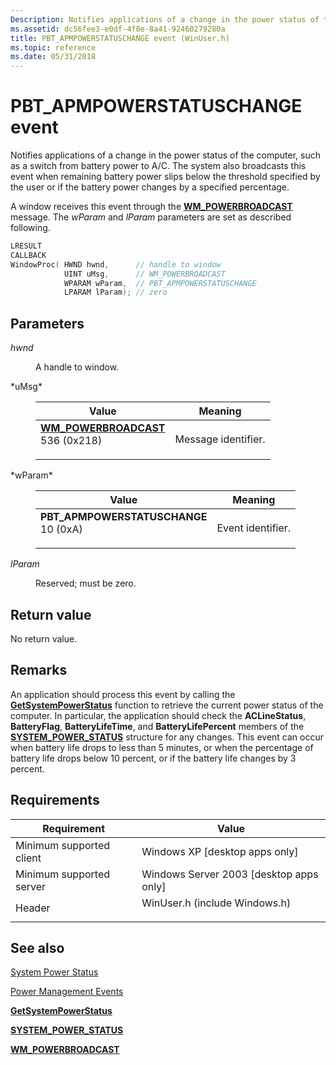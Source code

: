 ```yaml
---
Description: Notifies applications of a change in the power status of the computer, such as a switch from battery power to A/C.
ms.assetid: dc56fee3-e0df-4f8e-8a41-92460279280a
title: PBT_APMPOWERSTATUSCHANGE event (WinUser.h)
ms.topic: reference
ms.date: 05/31/2018
---
```


# PBT\_APMPOWERSTATUSCHANGE event

Notifies applications of a change in the power status of the computer, such as a switch from battery power to A/C. The system also broadcasts this event when remaining battery power slips below the threshold specified by the user or if the battery power changes by a specified percentage.

A window receives this event through the [**WM\_POWERBROADCAST**](wm-powerbroadcast.md) message. The *wParam* and *lParam* parameters are set as described following.


```C++
LRESULT 
CALLBACK 
WindowProc( HWND hwnd,      // handle to window
            UINT uMsg,      // WM_POWERBROADCAST
            WPARAM wParam,  // PBT_APMPOWERSTATUSCHANGE
            LPARAM lParam); // zero
```



## Parameters

<dl> <dt>

*hwnd* 
</dt> <dd>

A handle to window.

</dd> <dt>*uMsg* </dt> <dd> 

| Value                                                                                                                                                                                                                                                                   | Meaning                        |
|-------------------------------------------------------------------------------------------------------------------------------------------------------------------------------------------------------------------------------------------------------------------------|--------------------------------|
| <span id="WM_POWERBROADCAST"></span><span id="wm_powerbroadcast"></span><dl> <dt>**[**WM\_POWERBROADCAST**](wm-powerbroadcast.md)**</dt> <dt>536 (0x218)</dt> </dl> | Message identifier.<br/> |



 

</dd> <dt>*wParam* </dt> <dd> 

| Value                                                                                                                                                                                                                                                        | Meaning                      |
|--------------------------------------------------------------------------------------------------------------------------------------------------------------------------------------------------------------------------------------------------------------|------------------------------|
| <span id="PBT_APMPOWERSTATUSCHANGE"></span><span id="pbt_apmpowerstatuschange"></span><dl> <dt>**PBT\_APMPOWERSTATUSCHANGE**</dt> <dt>10 (0xA)</dt> </dl> | Event identifier.<br/> |



 

</dd> <dt>

*lParam* 
</dt> <dd>

Reserved; must be zero.

</dd> </dl>

## Return value

No return value.

## Remarks

An application should process this event by calling the [**GetSystemPowerStatus**](/windows/desktop/api/Winbase/nf-winbase-getsystempowerstatus) function to retrieve the current power status of the computer. In particular, the application should check the **ACLineStatus**, **BatteryFlag**, **BatteryLifeTime**, and **BatteryLifePercent** members of the [**SYSTEM\_POWER\_STATUS**](/windows/desktop/api/Winbase/ns-winbase-system_power_status) structure for any changes. This event can occur when battery life drops to less than 5 minutes, or when the percentage of battery life drops below 10 percent, or if the battery life changes by 3 percent.

## Requirements



| Requirement | Value |
|-------------------------------------|----------------------------------------------------------------------------------------------------------|
| Minimum supported client<br/> | Windows XP \[desktop apps only\]<br/>                                                              |
| Minimum supported server<br/> | Windows Server 2003 \[desktop apps only\]<br/>                                                     |
| Header<br/>                   | <dl> <dt>WinUser.h (include Windows.h)</dt> </dl> |



## See also

<dl> <dt>

[System Power Status](system-power-status.md)
</dt> <dt>

[Power Management Events](power-management-events.md)
</dt> <dt>

[**GetSystemPowerStatus**](/windows/desktop/api/Winbase/nf-winbase-getsystempowerstatus)
</dt> <dt>

[**SYSTEM\_POWER\_STATUS**](/windows/desktop/api/Winbase/ns-winbase-system_power_status)
</dt> <dt>

[**WM\_POWERBROADCAST**](wm-powerbroadcast.md)
</dt> </dl>

 

 





